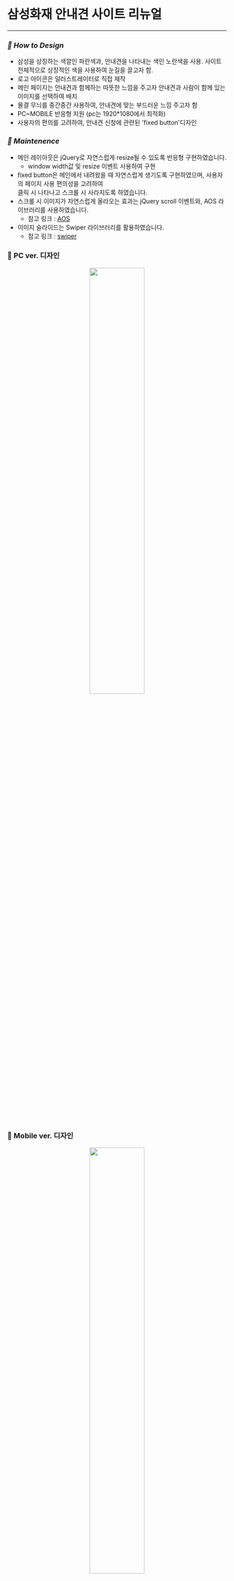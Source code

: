 # 삼성화재 안내견 사이트 리뉴얼
***
### *💛 How to Design*
 - 삼성을 상징하는 색깔인 파란색과, 안내견을 나타내는 색인 노란색을 사용. 
   사이트 전체적으로 상징적인 색을 사용하여 눈길을 끌고자 함.
 - 로고 아이콘은 일러스트레이터로 직접 제작
 - 메인 페이지는 안내견과 함께하는 따뜻한 느낌을 주고자 안내견과 사람이 함께 있는 
   이미지를 선택하여 배치
 - 물결 무늬를 중간중간 사용하여, 안내견에 맞는 부드러운 느낌 주고자 함
 - PC~MOBILE 반응형 지원 (pc는 1920*1080에서 최적화)
- 사용자의 편의를 고려하여, 안내견 신청에 관련된 'fixed button'디자인           

  
### *💛 Maintenence*

- 메인 레이아웃은 jQuery로 자연스럽게 resize될 수 있도록 반응형 구현하였습니다.
    + window width값 및 resize 이벤트 사용하여 구현
- fixed button은 메인에서 내려왔을 때 자연스럽게 생기도록 구현하였으며, 사용자의 페이지 사용 편의성을 고려하여      
  클릭 시 나타나고 스크롤 시 사라지도록 하였습니다.
- 스크롤 시 이미지가 자연스럽게 올라오는 효과는 jQuery scroll 이벤트와, AOS 라이브러리를 사용하였습니다.
    - 참고 링크 : [AOS](https://michalsnik.github.io/aos/)
- 이미지 슬라이드는 Swiper 라이브러리를 활용하였습니다.
    - 참고 링크 : [swiper](https://swiperjs.com/demos)



### 💛 PC ver. 디자인
<p align="center"><img src="https://user-images.githubusercontent.com/75009488/111438135-4087c700-8747-11eb-877a-f60992004f31.jpg" width="50%" height="50%"/></p>          
        
        
### 💛 Mobile ver. 디자인
<p align="center"><img src="https://user-images.githubusercontent.com/75009488/111438180-49789880-8747-11eb-8e52-de87c5b813f2.jpg" width="50%" height="50%"/></p>
